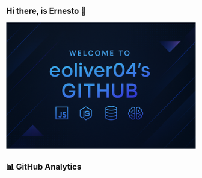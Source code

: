 ## Hi there, is Ernesto 👋
![Banner](./ChatGPT%20Image%2030%20ago%202025,%2012_50_22.png)



## 📊 GitHub Analytics  




<!--
**eoliver04/eoliver04** is a ✨ _special_ ✨ repository because its `README.md` (this file) appears on your GitHub profile.

Here are some ideas to get you started:

- 🔭 I’m currently working on ...
- 🌱 I’m currently learning ...
- 👯 I’m looking to collaborate on ...
- 🤔 I’m looking for help with ...
- 💬 Ask me about ...
- 📫 How to reach me: ...
- 😄 Pronouns: ...
- ⚡ Fun fact: ...
-->

